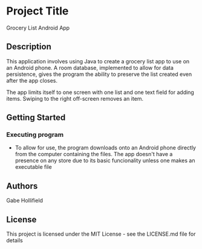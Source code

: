 # Project Title
Grocery List Android App

## Description
This application involves using Java to create a grocery list app to use on an Android phone. A room database, implemented 
to allow for data persistence, gives the program the ability to preserve the list created even after the app closes.

The app limits itself to one screen with one list and one text field for adding items. Swiping to the right off-screen removes
an item.

## Getting Started
### Executing program
- To allow for use, the program downloads onto an Android phone directly from the computer containing the files. The app doesn't
have a presence on any store due to its basic funcionality unless one makes an executable file

## Authors
Gabe Hollifield
## License
This project is licensed under the MIT License - see the LICENSE.md file for details
